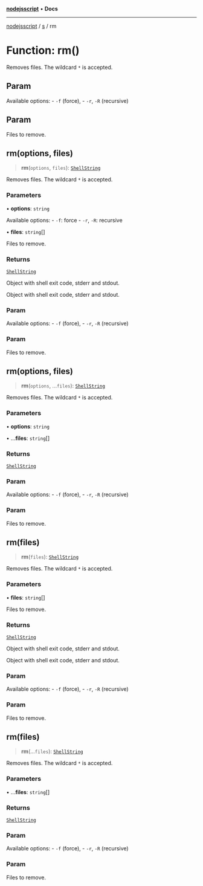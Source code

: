 [**nodejsscript**](../../../README.md) • **Docs**

***

[nodejsscript](../../../README.md) / [s](../README.md) / rm

# Function: rm()

Removes files. The wildcard `*` is accepted.

## Param

Available options:
       - `-f` (force),
       - `-r`, `-R` (recursive)

## Param

Files to remove.

## rm(options, files)

> **rm**(`options`, `files`): [`ShellString`](../type-aliases/ShellString.md)

Removes files. The wildcard `*` is accepted.

### Parameters

• **options**: `string`

Available options:
       - `-f`: force
       - `-r`, `-R`: recursive

• **files**: `string`[]

Files to remove.

### Returns

[`ShellString`](../type-aliases/ShellString.md)

Object with shell exit code, stderr and stdout.

Object with shell exit code, stderr and stdout.

### Param

Available options:
       - `-f` (force),
       - `-r`, `-R` (recursive)

### Param

Files to remove.

## rm(options, files)

> **rm**(`options`, ...`files`): [`ShellString`](../type-aliases/ShellString.md)

Removes files. The wildcard `*` is accepted.

### Parameters

• **options**: `string`

• ...**files**: `string`[]

### Returns

[`ShellString`](../type-aliases/ShellString.md)

### Param

Available options:
       - `-f` (force),
       - `-r`, `-R` (recursive)

### Param

Files to remove.

## rm(files)

> **rm**(`files`): [`ShellString`](../type-aliases/ShellString.md)

Removes files. The wildcard `*` is accepted.

### Parameters

• **files**: `string`[]

Files to remove.

### Returns

[`ShellString`](../type-aliases/ShellString.md)

Object with shell exit code, stderr and stdout.

Object with shell exit code, stderr and stdout.

### Param

Available options:
       - `-f` (force),
       - `-r`, `-R` (recursive)

### Param

Files to remove.

## rm(files)

> **rm**(...`files`): [`ShellString`](../type-aliases/ShellString.md)

Removes files. The wildcard `*` is accepted.

### Parameters

• ...**files**: `string`[]

### Returns

[`ShellString`](../type-aliases/ShellString.md)

### Param

Available options:
       - `-f` (force),
       - `-r`, `-R` (recursive)

### Param

Files to remove.
